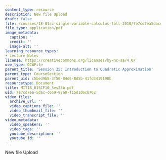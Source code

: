 ```yaml
---
content_type: resource
description: New file Upload
draft: false
file: /courses/18-01sc-single-variable-calculus-fall-2010/7e7cd7ea5dacc66997a9f15d1d6cb762_MIT18_01SCF10_Ses25b.pdf
file_type: application/pdf
image_metadata:
  caption: ''
  credit: ''
  image-alt: ''
learning_resource_types:
- Lecture Notes
license: https://creativecommons.org/licenses/by-nc-sa/4.0/
ocw_type: OCWFile
parent_title: 'Session 25: Introduction to Quadratic Approximation'
parent_type: CourseSection
parent_uid: c5bed9b5-3f56-84d6-8d5b-41fd3419190b
resourcetype: Document
title: MIT18_01SCF10_Ses25b.pdf
uid: 7e7cd7ea-5dac-c669-97a9-f15d1d6cb762
video_files:
  archive_url: ''
  video_captions_file: ''
  video_thumbnail_file: ''
  video_transcript_file: ''
video_metadata:
  video_speakers: ''
  video_tags: ''
  youtube_description: ''
  youtube_id: ''
---
```

New file Upload
